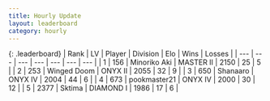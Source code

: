 ```yaml
---
title: Hourly Update
layout: leaderboard
category: hourly
---
```


{: .leaderboard}
| Rank | LV | Player | Division | Elo | Wins | Losses |
| --- | --- | --- | --- | --- | --- | --- |
| <span data-change="0">1</span> | 156 | <span title="ID: 456466">Minoriko Aki</span> | MASTER II | <span data-change="0">2150</span> | <span data-change="0">25</span> | <span data-change="0">5</span> |
| <span data-change="0">2</span> | 253 | <span title="ID: 744396">Winged Doom</span> | ONYX II | <span data-change="0">2055</span> | <span data-change="0">32</span> | <span data-change="0">9</span> |
| <span data-change="2">3</span> | 650 | <span title="ID: 152948">Shanaaro</span> | ONYX IV | <span data-change="17">2004</span> | <span data-change="3">44</span> | <span data-change="1">6</span> |
| <span data-change="0">4</span> | 673 | <span title="ID: 652474">pookmaster21</span> | ONYX IV | <span data-change="-4">2000</span> | <span data-change="0">30</span> | <span data-change="1">12</span> |
| <span data-change="5">5</span> | 2377 | <span title="ID: 353063">Sktima</span> | DIAMOND I | <span data-change="30">1986</span> | <span data-change="4">17</span> | <span data-change="1">6</span> |